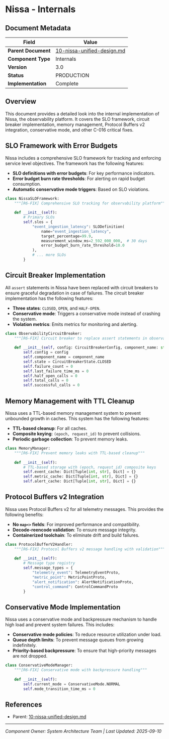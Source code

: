 # Nissa - Internals

## Document Metadata

| Field | Value |
|-------|-------|
| **Parent Document** | [10-nissa-unified-design.md](10-nissa-unified-design.md) |
| **Component Type** | Internals |
| **Version** | 3.0 |
| **Status** | PRODUCTION |
| **Implementation** | Complete |

## Overview

This document provides a detailed look into the internal implementation of Nissa, the observability platform. It covers the SLO framework, circuit breaker implementation, memory management, Protocol Buffers v2 integration, conservative mode, and other C-016 critical fixes.

## SLO Framework with Error Budgets

Nissa includes a comprehensive SLO framework for tracking and enforcing service level objectives. The framework has the following features:

- **SLO definitions with error budgets**: For key performance indicators.
- **Error budget burn rate thresholds**: For alerting on rapid budget consumption.
- **Automatic conservative mode triggers**: Based on SLO violations.

```python
class NissaSLOFramework:
    """[R6-FIX] Comprehensive SLO tracking for observability platform"""
    
    def __init__(self):
        # Primary SLOs
        self.slos = {
            "event_ingestion_latency": SLODefinition(
                name="event_ingestion_latency",
                target_percentage=99.9,
                measurement_window_ms=2_592_000_000,  # 30 days
                error_budget_burn_rate_threshold=10.0
            ),
            # ... more SLOs
        }
```

## Circuit Breaker Implementation

All `assert` statements in Nissa have been replaced with circuit breakers to ensure graceful degradation in case of failures. The circuit breaker implementation has the following features:

- **Three states**: `CLOSED`, `OPEN`, and `HALF-OPEN`.
- **Conservative mode**: Triggers a conservative mode instead of crashing the system.
- **Violation metrics**: Emits metrics for monitoring and alerting.

```python
class ObservabilityCircuitBreaker:
    """[R6-FIX] Circuit breaker to replace assert statements in observability"""
    
    def __init__(self, config: CircuitBreakerConfig, component_name: str):
        self.config = config
        self.component_name = component_name
        self.state = CircuitBreakerState.CLOSED
        self.failure_count = 0
        self.last_failure_time_ms = 0
        self.half_open_calls = 0
        self.total_calls = 0
        self.successful_calls = 0
```

## Memory Management with TTL Cleanup

Nissa uses a TTL-based memory management system to prevent unbounded growth in caches. This system has the following features:

- **TTL-based cleanup**: For all caches.
- **Composite keying**: `(epoch, request_id)` to prevent collisions.
- **Periodic garbage collection**: To prevent memory leaks.

```python
class MemoryManager:
    """[R6-FIX] Prevent memory leaks with TTL-based cleanup"""
    
    def __init__(self):
        # TTL-based storage with (epoch, request_id) composite keys
        self.event_cache: Dict[Tuple[int, str], Dict] = {}
        self.metric_cache: Dict[Tuple[int, str], Dict] = {}
        self.alert_cache: Dict[Tuple[int, str], Dict] = {}
```

## Protocol Buffers v2 Integration

Nissa uses Protocol Buffers v2 for all telemetry messages. This provides the following benefits:

- **No `map<>` fields**: For improved performance and compatibility.
- **Decode-reencode validation**: To ensure message integrity.
- **Containerized toolchain**: To eliminate drift and build failures.

```python
class ProtocolBufferV2Handler:
    """[R6-FIX] Protocol Buffers v2 message handling with validation"""
    
    def __init__(self):
        # Message type registry
        self.message_types = {
            "telemetry_event": TelemetryEventProto,
            "metric_point": MetricPointProto,
            "alert_notification": AlertNotificationProto,
            "control_command": ControlCommandProto
        }
```

## Conservative Mode Implementation

Nissa uses a conservative mode and backpressure mechanism to handle high load and prevent system failures. This includes:

- **Conservative mode policies**: To reduce resource utilization under load.
- **Queue depth limits**: To prevent message queues from growing indefinitely.
- **Priority-based backpressure**: To ensure that high-priority messages are not dropped.

```python
class ConservativeModeManager:
    """[R6-FIX] Conservative mode with backpressure handling"""
    
    def __init__(self):
        self.current_mode = ConservativeMode.NORMAL
        self.mode_transition_time_ms = 0
```

## References

- Parent: [10-nissa-unified-design.md](10-nissa-unified-design.md)

---

*Component Owner: System Architecture Team | Last Updated: 2025-09-10*
